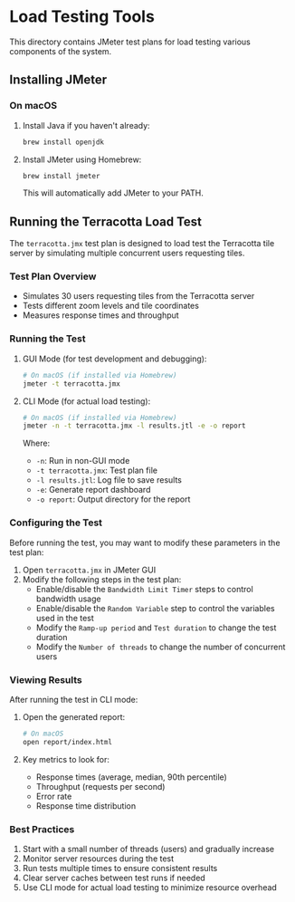 # Load Testing Tools

This directory contains JMeter test plans for load testing various components of the system.

## Installing JMeter

### On macOS

1. Install Java if you haven't already:
   ```bash
   brew install openjdk
   ```

2. Install JMeter using Homebrew:
   ```bash
   brew install jmeter
   ```

   This will automatically add JMeter to your PATH.


## Running the Terracotta Load Test

The `terracotta.jmx` test plan is designed to load test the Terracotta tile server by simulating multiple concurrent users requesting tiles.

### Test Plan Overview
- Simulates 30 users requesting tiles from the Terracotta server
- Tests different zoom levels and tile coordinates
- Measures response times and throughput

### Running the Test

1. GUI Mode (for test development and debugging):
   ```bash
   # On macOS (if installed via Homebrew)
   jmeter -t terracotta.jmx
   ```

2. CLI Mode (for actual load testing):
   ```bash
   # On macOS (if installed via Homebrew)
   jmeter -n -t terracotta.jmx -l results.jtl -e -o report
   ```

   Where:
   - `-n`: Run in non-GUI mode
   - `-t terracotta.jmx`: Test plan file
   - `-l results.jtl`: Log file to save results
   - `-e`: Generate report dashboard
   - `-o report`: Output directory for the report

### Configuring the Test

Before running the test, you may want to modify these parameters in the test plan:

1. Open `terracotta.jmx` in JMeter GUI
2. Modify the following steps in the test plan:
    - Enable/disable the `Bandwidth Limit Timer` steps to control bandwidth usage
    - Enable/disable the `Random Variable` step to control the variables used in the test
    - Modify the `Ramp-up period` and `Test duration` to change the test duration
    - Modify the `Number of threads` to change the number of concurrent users


### Viewing Results

After running the test in CLI mode:
1. Open the generated report:
   ```bash
   # On macOS
   open report/index.html
   ```

2. Key metrics to look for:
   - Response times (average, median, 90th percentile)
   - Throughput (requests per second)
   - Error rate
   - Response time distribution

### Best Practices

1. Start with a small number of threads (users) and gradually increase
2. Monitor server resources during the test
3. Run tests multiple times to ensure consistent results
4. Clear server caches between test runs if needed
5. Use CLI mode for actual load testing to minimize resource overhead
